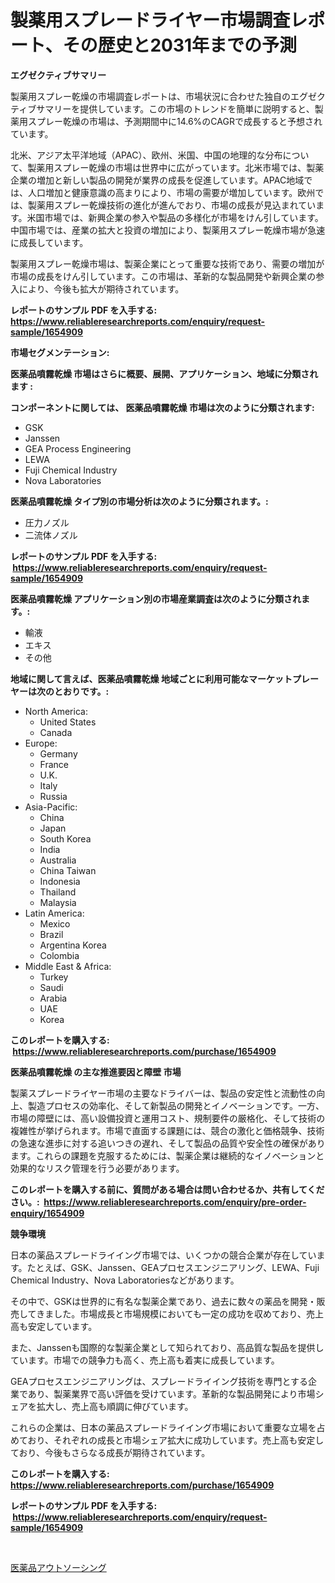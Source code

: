 <p><h1>製薬用スプレードライヤー市場調査レポート、その歴史と2031年までの予測</h1></p><p><strong>エグゼクティブサマリー</strong></p>
<p><p>製薬用スプレー乾燥の市場調査レポートは、市場状況に合わせた独自のエグゼクティブサマリーを提供しています。この市場のトレンドを簡単に説明すると、製薬用スプレー乾燥の市場は、予測期間中に14.6%のCAGRで成長すると予想されています。</p><p>北米、アジア太平洋地域（APAC）、欧州、米国、中国の地理的な分布について、製薬用スプレー乾燥の市場は世界中に広がっています。北米市場では、製薬企業の増加と新しい製品の開発が業界の成長を促進しています。APAC地域では、人口増加と健康意識の高まりにより、市場の需要が増加しています。欧州では、製薬用スプレー乾燥技術の進化が進んでおり、市場の成長が見込まれています。米国市場では、新興企業の参入や製品の多様化が市場をけん引しています。中国市場では、産業の拡大と投資の増加により、製薬用スプレー乾燥市場が急速に成長しています。</p><p>製薬用スプレー乾燥市場は、製薬企業にとって重要な技術であり、需要の増加が市場の成長をけん引しています。この市場は、革新的な製品開発や新興企業の参入により、今後も拡大が期待されています。</p></p>
<p><strong>レポートのサンプル PDF を入手する: <a href="https://www.reliableresearchreports.com/enquiry/request-sample/1654909">https://www.reliableresearchreports.com/enquiry/request-sample/1654909</a></strong></p>
<p><strong>市場セグメンテーション:</strong></p>
<p><strong> 医薬品噴霧乾燥 市場はさらに概要、展開、アプリケーション、地域に分類されます :</strong></p>
<p><strong>コンポーネントに関しては、 医薬品噴霧乾燥 市場は次のように分類されます: &nbsp;</strong></p>
<p><ul><li>GSK</li><li>Janssen</li><li>GEA Process Engineering</li><li>LEWA</li><li>Fuji Chemical Industry</li><li>Nova Laboratories</li></ul></p>
<p><strong> 医薬品噴霧乾燥 タイプ別の市場分析は次のように分類されます。:</strong></p>
<p><ul><li>圧力ノズル</li><li>二流体ノズル</li></ul></p>
<p><strong>レポートのサンプル PDF を入手する: &nbsp;<a href="https://www.reliableresearchreports.com/enquiry/request-sample/1654909">https://www.reliableresearchreports.com/enquiry/request-sample/1654909</a></strong></p>
<p><strong> 医薬品噴霧乾燥 アプリケーション別の市場産業調査は次のように分類されます。:</strong></p>
<p><ul><li>輸液</li><li>エキス</li><li>その他</li></ul></p>
<p><strong>地域に関して言えば、医薬品噴霧乾燥 地域ごとに利用可能なマーケットプレーヤーは次のとおりです。:</strong></p>
<p><ul>
    <li>
        North America:
        <ul>
            <li>United States</li>
            <li>Canada</li>
        </ul>
    </li>
    <li>
        Europe:
        <ul>
            <li>Germany</li>
            <li>France</li>
            <li>U.K.</li>
            <li>Italy</li>
            <li>Russia</li>
        </ul>
    </li>
    <li>
        Asia-Pacific:
        <ul>
            <li>China</li>
            <li>Japan</li>
            <li>South Korea</li>
            <li>India</li>
            <li>Australia</li>
            <li>China Taiwan</li>
            <li>Indonesia</li>
            <li>Thailand</li>
            <li>Malaysia</li>
        </ul>
    </li>
    <li>
        Latin America:
        <ul>
            <li>Mexico</li>
            <li>Brazil</li>
            <li>Argentina Korea</li>
            <li>Colombia</li>
        </ul>
    </li>
    <li>
        Middle East & Africa:
        <ul>
            <li>Turkey</li>
            <li>Saudi</li>
            <li>Arabia</li>
            <li>UAE</li>
            <li>Korea</li>
        </ul>
    </li>
    </ul></p>
<p><strong>このレポートを購入する: &nbsp;<a href="https://www.reliableresearchreports.com/purchase/1654909">https://www.reliableresearchreports.com/purchase/1654909</a></strong></p>
<p><strong>医薬品噴霧乾燥 の主な推進要因と障壁 市場</strong></p>
<p><p>製薬スプレードライヤー市場の主要なドライバーは、製品の安定性と流動性の向上、製造プロセスの効率化、そして新製品の開発とイノベーションです。一方、市場の障壁には、高い設備投資と運用コスト、規制要件の厳格化、そして技術の複雑性が挙げられます。市場で直面する課題には、競合の激化と価格競争、技術の急速な進歩に対する追いつきの遅れ、そして製品の品質や安全性の確保があります。これらの課題を克服するためには、製薬企業は継続的なイノベーションと効果的なリスク管理を行う必要があります。</p></p>
<p><strong>このレポートを購入する前に、質問がある場合は問い合わせるか、共有してください。:&nbsp; <a href="https://www.reliableresearchreports.com/enquiry/pre-order-enquiry/1654909">https://www.reliableresearchreports.com/enquiry/pre-order-enquiry/1654909</a></strong></p>
<p><strong>競争環境</strong></p>
<p><p>日本の薬品スプレードライイング市場では、いくつかの競合企業が存在しています。たとえば、GSK、Janssen、GEAプロセスエンジニアリング、LEWA、Fuji Chemical Industry、Nova Laboratoriesなどがあります。</p><p>その中で、GSKは世界的に有名な製薬企業であり、過去に数々の薬品を開発・販売してきました。市場成長と市場規模においても一定の成功を収めており、売上高も安定しています。</p><p>また、Janssenも国際的な製薬企業として知られており、高品質な製品を提供しています。市場での競争力も高く、売上高も着実に成長しています。</p><p>GEAプロセスエンジニアリングは、スプレードライイング技術を専門とする企業であり、製薬業界で高い評価を受けています。革新的な製品開発により市場シェアを拡大し、売上高も順調に伸びています。</p><p>これらの企業は、日本の薬品スプレードライイング市場において重要な立場を占めており、それぞれの成長と市場シェア拡大に成功しています。売上高も安定しており、今後もさらなる成長が期待されています。</p></p>
<p><strong>このレポートを購入する: &nbsp; <a href="https://www.reliableresearchreports.com/purchase/1654909">https://www.reliableresearchreports.com/purchase/1654909</a></strong></p>
<p><strong>レポートのサンプル PDF を入手する: &nbsp;<a href="https://www.reliableresearchreports.com/enquiry/request-sample/1654909">https://www.reliableresearchreports.com/enquiry/request-sample/1654909</a></strong><strong></strong></p>
<p>&nbsp;</p>
<p><p><a href="https://github.com/Sophiaard2003/Market-Research-Report-List-1/blob/main/580130112976.md">医薬品アウトソーシング</a></p></p>
